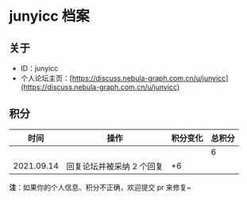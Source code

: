 # junyicc 档案

## 关于

- ID：junyicc
- 个人论坛主页：[https://discuss.nebula-graph.com.cn/u/junyicc](https://discuss.nebula-graph.com.cn/u/junyicc)

## 积分

| 时间 | 操作 | 积分变化 | 总积分  |
| --- | --- | --- | --- |
|  |  |  | 6 |
| 2021.09.14 | 回复论坛并被采纳 2 个回复 | +6 |  |

**注**：如果你的个人信息、积分不正确，欢迎提交 pr 来修复~